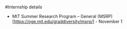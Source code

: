 
#Internship details

- MIT Summer Research Program – General (MSRP) [https://oge.mit.edu/graddiversity/msrp/]       - November 1

